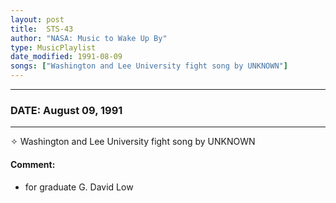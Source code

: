 ```yaml
---
layout: post
title:  STS-43
author: "NASA: Music to Wake Up By"
type: MusicPlaylist
date_modified: 1991-08-09
songs: ["Washington and Lee University fight song by UNKNOWN"]
---
```


----
### DATE: August 09, 1991
----
✧ Washington and Lee University fight song by UNKNOWN

#### Comment:
* for graduate G. David Low



<br/>
<center>
	<a target="_blank"
	   href="https://twitter.com/intent/tweet?hashtags=Space,NASA,Playlist,NASAWakeupCalls,SpaceProgram&text={{ page.author}}, '{{ page.songs.first }}' {{ page.title }}, {{ page.date | date: '%B %d, %Y' }}. {{ site.url }}{{ page.url }} @nasawakeupcalls">
	   <i class="fab fa-twitter" alt="Tweet this page" style="font-size: 1.3em;"></i>
	</a>
	&nbsp; 	<i class="fas fa-user-astronaut" style="font-size: 1.5em;"></i> &nbsp;
    <a type="amzn" search="'Washington and Lee University fight song by UNKNOWN'" category="popular music">
        <i class="fab fa-amazon" style="font-size: 1.3em;"></i>
    </a>
</center>
